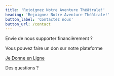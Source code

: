 ```yaml
---
title: 'Rejoignez Notre Aventure Théâtrale!'
heading: 'Rejoignez Notre Aventure Théâtrale!'
button_label: 'Contactez nous'
button_url: /contact
---
```


<p style="display: block;">Envie de nous supporter financièrement ?</p>

<p style="display: block;">
  Vous pouvez faire un don sur notre plateforme
  
  <a href="https://www.jedonneenligne.org/fdets/campagne/ets/challenges/view/99a44e91-83c6-11ee-ac26-001dd8b75df7" style="display: block; margin-left: auto; margin-right: auto;" target="_blank">Je Donne en Ligne</a>
</p>

<p style="display: block;">
    <span class="line"></span>
    Des questions ?
</p>